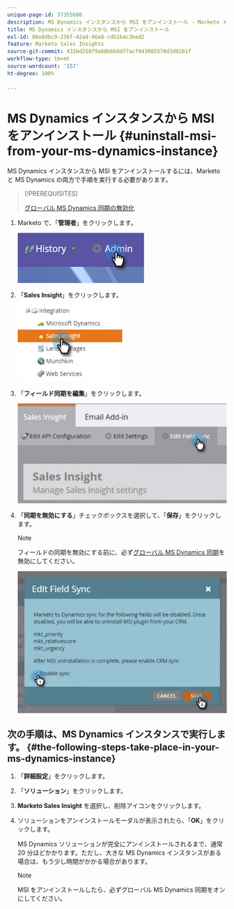 ```yaml
---
unique-page-id: 37355600
description: MS Dynamics インスタンスから MSI をアンインストール - Marketo ドキュメント - 製品ドキュメント
title: MS Dynamics インスタンスから MSI をアンインストール
exl-id: 86e8dbc9-236f-42ad-96e8-cdb1b4c3bed2
feature: Marketo Sales Insights
source-git-commit: 431bd258f9a68bbb9df7acf043085578d3d91b1f
workflow-type: tm+mt
source-wordcount: '157'
ht-degree: 100%

---
```


# MS Dynamics インスタンスから MSI をアンインストール {#uninstall-msi-from-your-ms-dynamics-instance}

MS Dynamics インスタンスから MSI をアンインストールするには、Marketo と MS Dynamics の両方で手順を実行する必要があります。

>[!PREREQUISITES]
>
>[グローバル MS Dynamics 同期の無効化](/help/marketo/product-docs/marketo-sales-insight/msi-for-microsoft-dynamics/uninstalling/disable-global-ms-dynamics-sync.md)

1. Marketo で、「**管理者**」をクリックします。

   ![](assets/one-1.png)

1. 「**Sales Insight**」をクリックします。

   ![](assets/six.png)

1. 「**フィールド同期を編集**」をクリックします。

   ![](assets/seven.png)

1. 「**同期を無効にする**」チェックボックスを選択して、「**保存**」をクリックします。

   >[!NOTE]
   >
   >フィールドの同期を無効にする前に、必ず[グローバル MS Dynamics 同期](/help/marketo/product-docs/marketo-sales-insight/msi-for-microsoft-dynamics/uninstalling/disable-global-ms-dynamics-sync.md)を無効にしてください。

   ![](assets/eight.png)

## 次の手順は、MS Dynamics インスタンスで実行します。 {#the-following-steps-take-place-in-your-ms-dynamics-instance}

1. 「**詳細設定**」をクリックします。

1. 「**ソリューション**」をクリックします。

1. **Marketo Sales Insight** を選択し、削除アイコンをクリックします。

1. ソリューションをアンインストールモーダルが表示されたら、「**OK**」をクリックします。

   MS Dynamics ソリューションが完全にアンインストールされるまで、通常 20 分ほどかかります。ただし、大きな MS Dynamics インスタンスがある場合は、もう少し時間がかかる場合があります。

   >[!NOTE]
   >
   >MSI をアンインストールしたら、必ずグローバル MS Dynamics 同期をオンにしてください。
